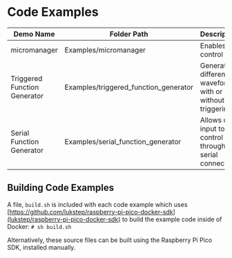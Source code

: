 # Code Examples

| Demo Name         | Folder Path                          | Description                          |
|-------------------|-------------------------------------|--------------------------------------|
| micromanager      | Examples/micromanager                | Enables control of  |
| Triggered Function Generator | Examples/triggered_function_generator          | Generates different waveforms, with or without triggering |
| Serial Function Generator  | Examples/serial_function_generator        | Allows user input to control DAC through a serial connection   |

## Building Code Examples

A file, `build.sh` is included with each code example which uses [https://github.com/lukstep/raspberry-pi-pico-docker-sdk](lukstep/raspberry-pi-pico-docker-sdk) to build the example code inside of Docker:
`# sh build.sh`

Alternatively, these source files can be built using the Raspberry Pi Pico SDK, installed manually.